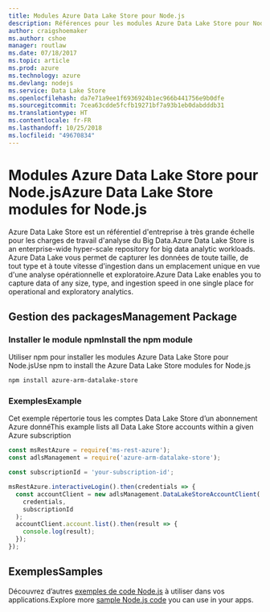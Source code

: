 ```yaml
---
title: Modules Azure Data Lake Store pour Node.js
description: Références pour les modules Azure Data Lake Store pour Node.js
author: craigshoemaker
ms.author: cshoe
manager: routlaw
ms.date: 07/18/2017
ms.topic: article
ms.prod: azure
ms.technology: azure
ms.devlang: nodejs
ms.service: Data Lake Store
ms.openlocfilehash: da7e71a9ee1f6936924b1ec966b441756e9b0dfe
ms.sourcegitcommit: 7cea63cdde5fcfb19271bf7a93b1eb0dabdddb31
ms.translationtype: HT
ms.contentlocale: fr-FR
ms.lasthandoff: 10/25/2018
ms.locfileid: "49670834"
---
```

# <a name="azure-data-lake-store-modules-for-nodejs"></a><span data-ttu-id="3fc4f-103">Modules Azure Data Lake Store pour Node.js</span><span class="sxs-lookup"><span data-stu-id="3fc4f-103">Azure Data Lake Store modules for Node.js</span></span>

<span data-ttu-id="3fc4f-104">Azure Data Lake Store est un référentiel d'entreprise à très grande échelle pour les charges de travail d'analyse du Big Data.</span><span class="sxs-lookup"><span data-stu-id="3fc4f-104">Azure Data Lake Store is an enterprise-wide hyper-scale repository for big data analytic workloads.</span></span> <span data-ttu-id="3fc4f-105">Azure Data Lake vous permet de capturer les données de toute taille, de tout type et à toute vitesse d'ingestion dans un emplacement unique en vue d'une analyse opérationnelle et exploratoire.</span><span class="sxs-lookup"><span data-stu-id="3fc4f-105">Azure Data Lake enables you to capture data of any size, type, and ingestion speed in one single place for operational and exploratory analytics.</span></span>

## <a name="management-package"></a><span data-ttu-id="3fc4f-106">Gestion des packages</span><span class="sxs-lookup"><span data-stu-id="3fc4f-106">Management Package</span></span>

### <a name="install-the-npm-module"></a><span data-ttu-id="3fc4f-107">Installer le module npm</span><span class="sxs-lookup"><span data-stu-id="3fc4f-107">Install the npm module</span></span>

<span data-ttu-id="3fc4f-108">Utiliser npm pour installer les modules Azure Data Lake Store pour Node.js</span><span class="sxs-lookup"><span data-stu-id="3fc4f-108">Use npm to install the Azure Data Lake Store modules for Node.js</span></span>

```bash
npm install azure-arm-datalake-store
```

### <a name="example"></a><span data-ttu-id="3fc4f-109">Exemples</span><span class="sxs-lookup"><span data-stu-id="3fc4f-109">Example</span></span>

<span data-ttu-id="3fc4f-110">Cet exemple répertorie tous les comptes Data Lake Store d’un abonnement Azure donné</span><span class="sxs-lookup"><span data-stu-id="3fc4f-110">This example lists all Data Lake Store accounts within a given Azure subscription</span></span>

```javascript
const msRestAzure = require('ms-rest-azure');
const adlsManagement = require('azure-arm-datalake-store');

const subscriptionId = 'your-subscription-id';

msRestAzure.interactiveLogin().then(credentials => {
  const accountClient = new adlsManagement.DataLakeStoreAccountClient(
    credentials,
    subscriptionId
  );
  accountClient.account.list().then(result => {
    console.log(result);
  });
});
```

## <a name="samples"></a><span data-ttu-id="3fc4f-111">Exemples</span><span class="sxs-lookup"><span data-stu-id="3fc4f-111">Samples</span></span>

<span data-ttu-id="3fc4f-112">Découvrez d’autres [exemples de code Node.js](https://azure.microsoft.com/resources/samples/?platform=nodejs) à utiliser dans vos applications.</span><span class="sxs-lookup"><span data-stu-id="3fc4f-112">Explore more [sample Node.js code](https://azure.microsoft.com/resources/samples/?platform=nodejs) you can use in your apps.</span></span>

